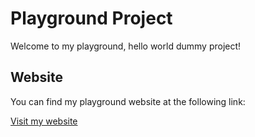 # Playground Project

Welcome to my playground, hello world dummy project!

## Website

You can find my playground website at the following link:

[Visit my website](https://jonathanarg.github.io/)
